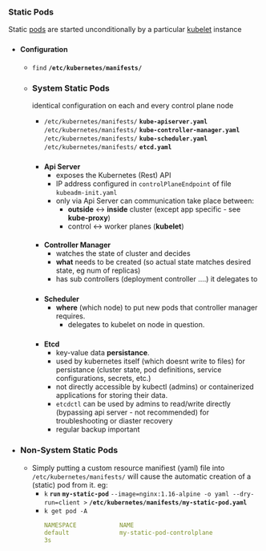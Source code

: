 ### Static Pods

Static [pods](../../../../../resource/pod/pod.md) are started unconditionally by a particular [kubelet](../../linux_service/kubelet.md) instance 

###
- #### Configuration

    - `find` **`/etc/kubernetes/manifests/`**

        
    - ### System Static Pods 
        identical configuration  on each and every control plane node

        - `/etc/kubernetes/manifests/` **`kube-apiserver.yaml`**
            `/etc/kubernetes/manifests/` **`kube-controller-manager.yaml`**
            `/etc/kubernetes/manifests/` **`kube-scheduler.yaml`**
            `/etc/kubernetes/manifests/` **`etcd.yaml`**
            
        ###
        - **Api Server**        
            - exposes the Kubernetes (Rest) API
            -  IP address configured in `controlPlaneEndpoint` of file `kubeadm-init.yaml`
            - only via Api Server can communication take place between: 
                - **outside** <-> **inside** cluster (except app specific - see **kube-proxy**)
                - control <-> worker planes (**kubelet**)

        ####
        - **Controller Manager**
            - watches the state of cluster  and decides
            - **what** needs to be created (so actual state matches desired state, eg num of replicas) 
            - has sub controllers (deployment controller ....) it delegates to  

        ###
        - **Scheduler**
            - **where** (which node) to put new pods that controller manager requires.
                - delegates to kubelet on node in question.

        ###
        - **Etcd**
            - key-value data **persistance**.
            - used by kubernetes itself (which doesnt write to files) for persistance (cluster state, pod definitions, service configurations, secrets, etc.) 
            - not directly accessible by kubectl (admins)  or containerized applications for storing their data. 
            - `etcdctl` can be used by admins to read/write directly (bypassing api server - not recommended) for troubleshooting or diaster recovery
            - regular backup important
        
- ### Non-System Static Pods
    - Simply putting a custom resource manifiest (yaml) file into `/etc/kubernetes/manifests/` will cause the automatic creation of a (static) pod from it. eg:
        - `k` **`run` `my-static-pod`** `--image=nginx:1.16-alpine -o yaml --dry-run=client >`  **`/etc/kubernetes/manifests/my-static-pod.yaml`**
        - `k get pod -A `
            ```yaml
            NAMESPACE            NAME                                       READY   STATUS              RESTARTS        AGE
            default              my-static-pod-controlplane                 0/1     ContainerCreating   0 
            3s 
            ```   
